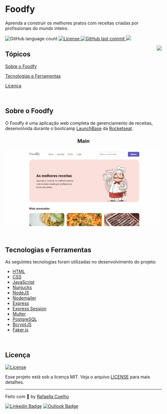 ﻿# Foodfy

<p>Aprenda a construir os melhores pratos com receitas criadas por profissionais do mundo inteiro.</p>

<p>
  <img alt="GitHub language count" src="https://img.shields.io/github/languages/count/raafacoelho/foodfy?color=6558C3&style=flat-square">
  <a href="https://opensource.org/licenses/MIT">
    <img alt="License" src="https://img.shields.io/badge/license-MIT-6558C3?style=flat-square">
  </a>
  <a href="https://github.com/raafacoelho/Foodfy/commits/master">
    <img alt="GitHub last commit" src="https://img.shields.io/github/last-commit/raafacoelho/foodfy?color=6558C3&style=flat-square">
  </a>
    <img src="https://img.shields.io/badge/status-CONCLUÍDO-6558C3?style=flat-square">
</p>

<img align="right" src="./assets/img/chef.png?raw=true" height="240">

## Tópicos 

[Sobre o Foodfy](#sobre-o-foodfy)

[Tecnologias e Ferramentas](#funcionalidades)

[Licença](#licença)

<br>

## Sobre o Foodfy

O Foodfy é uma aplicação web completa de gerenciamento de receitas, desenvolvida durante o bootcamp [LaunchBase](https://rocketseat.com.br/launchbase) da [Rocketseat](https://rocketseat.com.br/).

<h3 align="center">Main</h3>
<p align="center">
  <img src="./public/assets/gif/gif.gif" alt="Foodfy">
</p>

<br>

## Tecnologias e Ferramentas

As seguintes tecnologias foram utilizadas no desenvolvimento do projeto:

- [HTML](https://devdocs.io/html/)
- [CSS](https://devdocs.io/css/)
- [JavaScript](https://devdocs.io/javascript/)
- [Nunjucks](https://mozilla.github.io/nunjucks/)
- [NodeJS](https://nodejs.org/en/)
- [Nodemailer](https://nodemailer.com/about/)
- [Express](https://expressjs.com/)
- [Express Session](https://github.com/expressjs/session)
- [Multer](https://github.com/expressjs/multer)
- [PostgreSQL](https://www.postgresql.org/)
- [BcryptJS](https://github.com/dcodeIO/bcrypt.js)
- [Faker.js](https://github.com/Marak/Faker.js)

<br>

## Licença
<a href="https://opensource.org/licenses/MIT">
    <img alt="License" src="https://img.shields.io/badge/license-MIT-6558C3?style=flat-square">
</a>

<br>

Esse projeto está sob a licença MIT. Veja o arquivo [LICENSE](/LICENSE) para mais detalhes.

---

Feito com :purple_heart: by [Rafaella Coelho](https://github.com/raafacoelho)

[![Linkedin Badge](https://img.shields.io/badge/-Rafaella%20Coelho-blue?style=flat-square&logo=Linkedin&logoColor=white&link=https://www.linkedin.com/in/rafaella-coelho/)](https://www.linkedin.com/in/rafaella-coelho/) 
[![Outlook Badge](https://img.shields.io/badge/email--000?style=social&logo=microsoft-outlook&logoColor=0078d4&link=mailto:ra_faellacoelho@hotmail.com)](mailto:ra_faellacoelho@hotmail.com)
